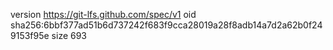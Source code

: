 version https://git-lfs.github.com/spec/v1
oid sha256:6bbf377ad51b6d737242f683f9cca28019a28f8adb14a7d2a62b0f249153f95e
size 693
